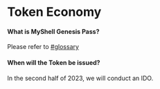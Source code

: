 # Token Economy

#### What is MyShell Genesis Pass?

Please refer to [#glossary](../product-manual/membership-system-and-robot-rights-(tbd).md#glossary "mention")

#### When will the Token be issued?

In the second half of 2023, we will conduct an IDO.